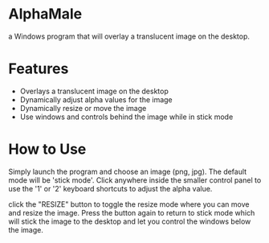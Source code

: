 # AlphaMale
a Windows program that will overlay a translucent image on the desktop.

# Features
* Overlays a translucent image on the desktop
* Dynamically adjust alpha values for the image
* Dynamically resize or move the image
* Use windows and controls behind the image while in stick mode

# How to Use

Simply launch the program and choose an image (png, jpg). The default mode will be 'stick mode'. Click anywhere inside the smaller control panel to use the '1' or '2' keyboard shortcuts to adjust the alpha value. 

click the "RESIZE" button to toggle the resize mode where you can move and resize the image. Press the button again to return to stick mode which will stick the image to the desktop and let you control the windows below the image.
